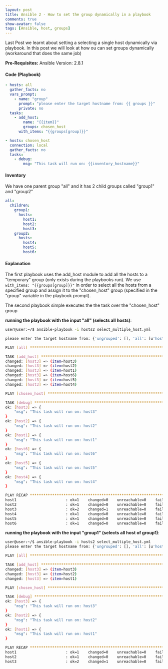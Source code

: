 ```yaml
---
layout: post
title: Ansible 2 - How to set the group dynamically in a playbook
comments: true
show-avatar: false
tags: [Ansible, host, groups]
---
```



Last Post we learnt about setting a selecting a single host dynamically via playbook.
In this post we will look at how ou can set groups dynamically (workaround that does the same job)

**Pre-Requisites:**
Ansible Version: 2.8.1

#### Code (Playbook)

```yml
- hosts: all
  gather_facts: no
  vars_prompt:
    - name: "group"
      prompt: "please enter the target hostname from: {{ groups }}"
      private: no
  tasks:
    - add_host:
        name: "{{item}}"
        groups: chosen_host
      with_items: "{{groups[group]}}"

- hosts: chosen_host
  connection: local
  gather_facts: no
  tasks:
    - debug:
        msg: "This task will run on: {{inventory_hostname}}"
```
#### Inventory

We have one parent group "all" and it has 2 child groups called "group1" and "group2"

```yml
all:
  children:
    group1:
      hosts:
        host1:
        host2:
        host3:
    group2:
      hosts:
        host4:
        host5:
        host6:
```

#### Explanation

The first playbook uses the add_host module to add all the hosts to a "temporary" group (only exists during the playbooks run). We use ```with_items: "{{groups[group]}}"``` in order to select all the hosts from a specified group and assign it to the "chosen_host" group (specified in the "group" variable in the playbook prompt).

The second playbook simple executes the the task over the "chosen_host" group

**running the playbook with the input "all" (selects all hosts)**:

```bash
user@user:~/$ ansible-playbook -i hosts2 select_multiple_host.yml 

please enter the target hostname from: {'ungrouped': [], 'all': [u'host3', u'host2', u'host1', u'host6', u'host5', u'host4'], u'group1': [u'host3', u'host2', u'host1'], u'group2': [u'host6', u'host5', u'host4']}: all

PLAY [all] *****************************************************************************************************************************************************************************************************

TASK [add_host] ************************************************************************************************************************************************************************************************
changed: [host3] => (item=host3)
changed: [host3] => (item=host2)
changed: [host3] => (item=host1)
changed: [host3] => (item=host6)
changed: [host3] => (item=host5)
changed: [host3] => (item=host4)

PLAY [chosen_host] *********************************************************************************************************************************************************************************************

TASK [debug] ***************************************************************************************************************************************************************************************************
ok: [host3] => {
    "msg": "This task will run on: host3"
}
ok: [host2] => {
    "msg": "This task will run on: host2"
}
ok: [host1] => {
    "msg": "This task will run on: host1"
}
ok: [host6] => {
    "msg": "This task will run on: host6"
}
ok: [host5] => {
    "msg": "This task will run on: host5"
}
ok: [host4] => {
    "msg": "This task will run on: host4"
}

PLAY RECAP *****************************************************************************************************************************************************************************************************
host1                      : ok=1    changed=0    unreachable=0    failed=0    skipped=0    rescued=0    ignored=0   
host2                      : ok=1    changed=0    unreachable=0    failed=0    skipped=0    rescued=0    ignored=0   
host3                      : ok=2    changed=1    unreachable=0    failed=0    skipped=0    rescued=0    ignored=0   
host4                      : ok=1    changed=0    unreachable=0    failed=0    skipped=0    rescued=0    ignored=0   
host5                      : ok=1    changed=0    unreachable=0    failed=0    skipped=0    rescued=0    ignored=0   
host6                      : ok=1    changed=0    unreachable=0    failed=0    skipped=0    rescued=0    ignored=0   
```

**running the playbook with the input "group1" (selects all host of group1)**:

```bash
user@user:~/$ ansible-playbook -i hosts2 select_multiple_host.yml 
please enter the target hostname from: {'ungrouped': [], 'all': [u'host3', u'host2', u'host1', u'host6', u'host5', u'host4'], u'group1': [u'host3', u'host2', u'host1'], u'group2': [u'host6', u'host5', u'host4']}: group1

PLAY [all] *****************************************************************************************************************************************************************************************************

TASK [add_host] ************************************************************************************************************************************************************************************************
changed: [host3] => (item=host3)
changed: [host3] => (item=host2)
changed: [host3] => (item=host1)

PLAY [chosen_host] *********************************************************************************************************************************************************************************************

TASK [debug] ***************************************************************************************************************************************************************************************************
ok: [host3] => {
    "msg": "This task will run on: host3"
}
ok: [host2] => {
    "msg": "This task will run on: host2"
}
ok: [host1] => {
    "msg": "This task will run on: host1"
}

PLAY RECAP *****************************************************************************************************************************************************************************************************
host1                      : ok=1    changed=0    unreachable=0    failed=0    skipped=0    rescued=0    ignored=0   
host2                      : ok=1    changed=0    unreachable=0    failed=0    skipped=0    rescued=0    ignored=0   
host3                      : ok=2    changed=1    unreachable=0    failed=0    skipped=0    rescued=0    ignored=0   
```
